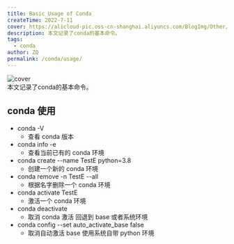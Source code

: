 ```yaml
---
title: Basic Usage of Conda
createTime: 2022-7-11
cover: https://alicloud-pic.oss-cn-shanghai.aliyuncs.com/BlogImg/Other/conda_%E4%BD%BF%E7%94%A8/%E5%B0%81%E9%9D%A2.png
description: 本文记录了conda的基本命令。
tags:
  - conda
author: ZQ
permalink: /conda/usage/
---
```

![cover]( https://alicloud-pic.oss-cn-shanghai.aliyuncs.com/BlogImg/Other/conda_%E4%BD%BF%E7%94%A8/%E5%B0%81%E9%9D%A2.png)
<br> 本文记录了conda的基本命令。
<!-- more -->

## conda 使用

- conda -V
  - 查看 conda 版本
- conda info -e
  - 查看当前已有的 conda 环境
- conda create --name TestE python=3.8
  - 创建一个新的 conda 环境
- conda remove -n TestE --all
  - 根据名字删除一个 conda 环境
- conda activate TestE
  - 激活一个 conda 环境
- conda deactivate
  - 取消 conda 激活 回退到 base 或者系统环境
- conda config --set auto_activate_base false
  - 取消自动激活 base 使用系统自带 python 环境
